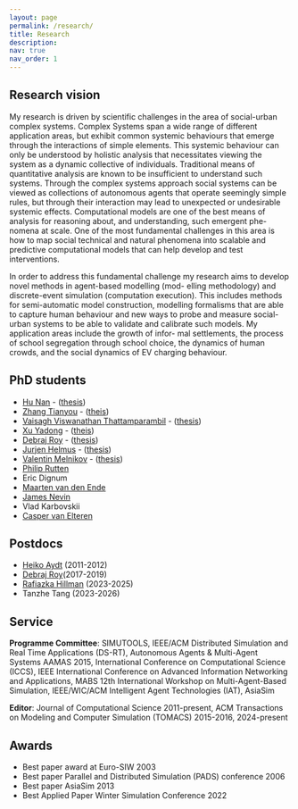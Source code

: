 ```yaml
---
layout: page
permalink: /research/
title: Research
description:
nav: true
nav_order: 1
---
```


## Research vision

My research is driven by scientific challenges in the area of social-urban complex systems. Complex Systems span a wide range of different application areas, but exhibit common systemic behaviours that emerge through the interactions of simple elements. This systemic behaviour can only be understood by holistic analysis that necessitates viewing the system as a dynamic collective of individuals. Traditional means of quantitative analysis are known to be insufficient to understand such systems. Through the complex systems approach social systems can be viewed as collections of autonomous agents that operate seemingly simple rules, but through their interaction may lead to unexpected or undesirable systemic effects. Computational models are one of the best means of analysis for reasoning about, and understanding, such emergent phe- nomena at scale. One of the most fundamental challenges in this area is how to map social technical and natural phenomena into scalable and predictive computational models that can help develop and test interventions.

In order to address this fundamental challenge my research aims to develop novel methods in agent-based modelling (mod- elling methodology) and discrete-event simulation (computation execution). This includes methods for semi-automatic model construction, modelling formalisms that are able to capture human behaviour and new ways to probe and measure social-urban systems to be able to validate and calibrate such models. My application areas include the growth of infor- mal settlements, the process of school segregation through school choice, the dynamics of human crowds, and the social dynamics of EV charging behaviour.

## PhD students

- [Hu Nan](https://www.linkedin.com/in/nan-hu-a164b517/?originalSubdomain=sg) - ([thesis](https://hdl.handle.net/10356/61133))
- [Zhang Tianyou](https://www.linkedin.com/in/zhangty/?originalSubdomain=sg) - ([theis](https://hdl.handle.net/10356/61718))
- [Vaisagh Viswanathan Thattamparambil](https://www.linkedin.com/in/vaisaghvt/?originalSubdomain=sg) - ([thesis](https://hdl.handle.net/10356/62668))
- [Xu Yadong](https://www.linkedin.com/in/yadong-xu/?originalSubdomain=sg) - ([theis](https://hdl.handle.net/10356/62668))
- [Debraj Roy](https://www.uva.nl/en/profile/r/o/d.roy/d.roy.html) - ([thesis](https://hdl.handle.net/10356/72386))
- [Jurjen Helmus](https://www.hva.nl/profiel/h/e/j.r.helmus/j.r.helmus.html) - ([thesis](https://hdl.handle.net/11245.1/64fbf433-197c-46ea-a150-ce3575211a9a))
- [Valentin Melnikov](https://www.linkedin.com/in/valmelnikov/?locale=en_US) - ([thesis](https://hdl.handle.net/11245.1/d2ad9663-b9a4-4903-b1ea-ace8819394a8))
- [Philip Rutten](https://www.bigstatistics.nl/philip-rutten/)
- Eric Dignum
- [Maarten van den Ende](https://www.uva.nl/en/profile/e/n/m.w.j.vandenende/m.w.j.van-den-ende.html)
- [James Nevin](https://www.linkedin.com/in/james-nevin-4b844b153/?originalSubdomain=nl)
- Vlad Karbovskii
- [Casper van Elteren](https://cvanelteren.github.io/)

## Postdocs

- [Heiko Aydt](https://fcl.ethz.ch/people/Module-Lead/HeikoAydt.html) (2011-2012)
- [Debraj Roy](https://www.uva.nl/en/profile/r/o/d.roy/d.roy.html)(2017-2019)
- [Rafiazka Hillman](https://www.uva.nl/profiel/h/i/r.m.hilman/r.m.hilman.html) (2023-2025)
- Tanzhe Tang (2023-2026)

## Service

**Programme Committee**: SIMUTOOLS, IEEE/ACM Distributed Simulation and Real Time Applications (DS-RT), Autonomous Agents & Multi-Agent Systems AAMAS 2015, International Conference on Computational Science (ICCS), IEEE International Conference on Advanced Information Networking and Applications, MABS 12th International Workshop on Multi-Agent-Based Simulation, IEEE/WIC/ACM Intelligent Agent Technologies (IAT), AsiaSim

**Editor**: Journal of Computational Science 2011-present, ACM Transactions on Modeling and Computer Simulation (TOMACS) 2015-2016, 2024-present

## Awards

- Best paper award at Euro-SIW 2003
- Best paper Parallel and Distributed Simulation (PADS) conference 2006
- Best paper AsiaSim 2013
- Best Applied Paper Winter Simulation Conference 2022
